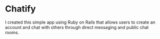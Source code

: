 # Chatify

I created this simple app using Ruby on Rails that allows users to create an account and chat with others through direct messaging and public chat rooms.
